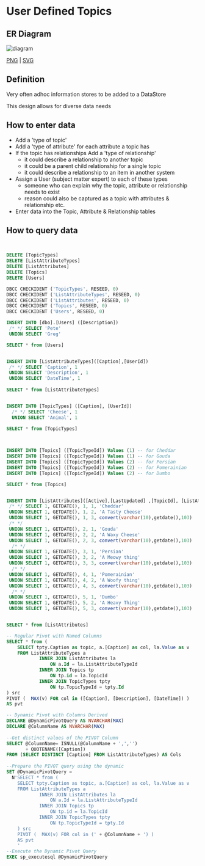 # User Defined Topics

## ER Diagram

![diagram](topic.svg)

[PNG](topic.png) | [SVG](topic.svg)

## Definition

Very often adhoc information stores to be added to a DataStore

This design allows for diverse data needs


## How to enter data

- Add a 'type of topic'
- Add a 'type of attribute' for each attribute a topic has
- If the topic has relationships Add a 'type of relationship'
    - it could describe a relationship to another topic
    - it could be a parent child relationship for a single topic
    - it could describe a relationship to an item in another system
- Assign a User (subject matter expert) to each of these types 
    - someone who can explain why the topic, attribute or relationship needs to exist
    - reason could also be captured as a topic with attributes & relationship etc.
- Enter data into the Topic, Attribute & Relationship tables

## How to query data

```SQL 


DELETE [TopicTypes]
DELETE [ListAttributeTypes]
DELETE [ListAttributes]
DELETE [Topics]
DELETE [Users]

DBCC CHECKIDENT ('TopicTypes', RESEED, 0)
DBCC CHECKIDENT ('ListAttributeTypes', RESEED, 0)
DBCC CHECKIDENT ('ListAttributes', RESEED, 0)
DBCC CHECKIDENT ('Topics', RESEED, 0)
DBCC CHECKIDENT ('Users', RESEED, 0)

INSERT INTO [dbo].[Users] ([Description])
 /* */ SELECT 'Pete'
 UNION SELECT 'Greg'

SELECT * from [Users]


INSERT INTO [ListAttributeTypes]([Caption],[UserId])
 /* */ SELECT 'Caption', 1
 UNION SELECT 'Description', 1
 UNION SELECT 'DateTime', 1
 
SELECT * from [ListAttributeTypes]


INSERT INTO [TopicTypes] ([Caption], [UserId])
  /* */ SELECT 'Cheese', 1
  UNION SELECT 'Animal', 1
  
SELECT * from [TopicTypes]



INSERT INTO [Topics] ([TopicTypeId]) Values (1) -- for Cheddar
INSERT INTO [Topics] ([TopicTypeId]) Values (1) -- for Gouda
INSERT INTO [Topics] ([TopicTypeId]) Values (2) -- for Persian
INSERT INTO [Topics] ([TopicTypeId]) Values (2) -- for Pomerainian
INSERT INTO [Topics] ([TopicTypeId]) Values (2) -- for Dumbo

SELECT * from [Topics]


INSERT INTO [ListAttributes]([Active],[LastUpdated] ,[TopicId], [ListAttributeTypeId] ,[Value])
 /* */ SELECT 1, GETDATE(), 1, 1, 'Cheddar'
 UNION SELECT 1, GETDATE(), 1, 2, 'A Tasty Cheese'
 UNION SELECT 1, GETDATE(), 1, 3, convert(varchar(10),getdate(),103)
 /* */
 UNION SELECT 1, GETDATE(), 2, 1, 'Gouda'
 UNION SELECT 1, GETDATE(), 2, 2, 'A Waxy Cheese'
 UNION SELECT 1, GETDATE(), 2, 3, convert(varchar(10),getdate(),103)
  /* */
 UNION SELECT 1, GETDATE(), 3, 1, 'Persian'
 UNION SELECT 1, GETDATE(), 3, 2, 'A Meowy thing'
 UNION SELECT 1, GETDATE(), 3, 3, convert(varchar(10),getdate(),103)
  /* */
 UNION SELECT 1, GETDATE(), 4, 1, 'Pomerainian'
 UNION SELECT 1, GETDATE(), 4, 2, 'A Woofy thing'
 UNION SELECT 1, GETDATE(), 4, 3, convert(varchar(10),getdate(),103)
  /* */
 UNION SELECT 1, GETDATE(), 5, 1, 'Dumbo'
 UNION SELECT 1, GETDATE(), 5, 2, 'A Heavy Thing'
 UNION SELECT 1, GETDATE(), 5, 3, convert(varchar(10),getdate(),103)


SELECT * from [ListAttributes]

-- Regular Pivot with Named Columns
SELECT * from (
	SELECT tpty.Caption as topic, a.[Caption] as col, la.Value as v
	FROM ListAttributeTypes a
			INNER JOIN ListAttributes la
				ON a.Id = la.ListAttributeTypeId
			INNER JOIN Topics tp
				ON tp.id = la.TopicId
			INNER JOIN TopicTypes tpty
				ON tp.TopicTypeId = tpty.Id
) src
PIVOT (  MAX(v) FOR col in ([Caption], [Description], [DateTime]) )
AS pvt

-- Dynamic Pivot with Columns Derived
DECLARE @DynamicPivotQuery AS NVARCHAR(MAX)
DECLARE @ColumnName AS NVARCHAR(MAX)
 
--Get distinct values of the PIVOT Column 
SELECT @ColumnName= ISNULL(@ColumnName + ',','') 
       + QUOTENAME([Caption])
FROM (SELECT DISTINCT [Caption] FROM ListAttributeTypes) AS Cols
 
--Prepare the PIVOT query using the dynamic 
SET @DynamicPivotQuery = 
  N'SELECT * from (
	SELECT tpty.Caption as topic, a.[Caption] as col, la.Value as v
	FROM ListAttributeTypes a
			INNER JOIN ListAttributes la
				ON a.Id = la.ListAttributeTypeId
			INNER JOIN Topics tp
				ON tp.id = la.TopicId
			INNER JOIN TopicTypes tpty
				ON tp.TopicTypeId = tpty.Id
	) src
	PIVOT (  MAX(v) FOR col in (' + @ColumnName + ') )
	AS pvt
	'
--Execute the Dynamic Pivot Query
EXEC sp_executesql @DynamicPivotQuery


```
